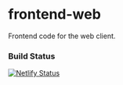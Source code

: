 # frontend-web
Frontend code for the web client.

### Build Status
[![Netlify Status](https://api.netlify.com/api/v1/badges/7e9c983e-b5c1-45b8-ad4f-e858db8ca58e/deploy-status)](https://app.netlify.com/sites/broodt-nu/deploys)
